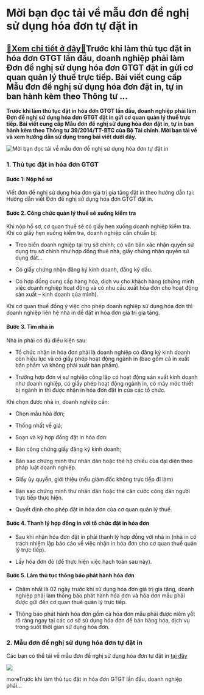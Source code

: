 Mời bạn đọc tải về mẫu đơn đề nghị sử dụng hóa đơn tự đặt in
============================================================

[:gift:Xem chi tiết ở đây:gift:](https://hddtvn.com/moi-ban-doc-tai-ve-mau-don-de-nghi-su-dung-hoa-don-tu-dat-in/)Trước khi làm thủ tục đặt in hóa đơn GTGT lần đầu, doanh nghiệp phải làm Đơn đề nghị sử dụng hóa đơn GTGT đặt in gửi cơ quan quản lý thuế trực tiếp. Bài viết cung cấp Mẫu đơn đề nghị sử dụng hóa đơn đặt in, tự in ban hành kèm theo Thông tư …
-------------------------------------------------------------------------------------------------------------------------------------------------------------------------------------------------------------------------------------------------

**Trước khi làm thủ tục đặt in hóa đơn GTGT lần đầu, doanh nghiệp phải làm Đơn đề nghị sử dụng hóa đơn GTGT đặt in gửi cơ quan quản lý thuế trực tiếp. Bài viết cung cấp Mẫu đơn đề nghị sử dụng hóa đơn đặt in, tự in ban hành kèm theo Thông tư 39/2014/TT-BTC của Bộ Tài chính. Mời bạn tải về và xem hướng dẫn sử dụng trong bài viết dưới đây.**


![Mời bạn đọc tải về mẫu đơn đề nghị sử dụng hóa đơn tự đặt in](https://hddtvn.com/wp-content/uploads/2021/01/dung-su-dung-hoa-don-giay-truyen-thong-tu-thang-7-2022-1.jpg "Mời bạn đọc tải về mẫu đơn đề nghị sử dụng hóa đơn tự đặt in")


### 1. Thủ tục đặt in hóa đơn GTGT


#### Bước 1: Nộp hồ sơ


Viết đơn đề nghị sử dụng hóa đơn giá trị gia tăng đặt in theo hướng dẫn tại: Hướng dẫn viết Đơn đề nghị sử dụng hóa đơn GTGT đặt in.


#### Bước 2. Công chức quản lý thuế sẽ xuống kiểm tra


Khi nộp hồ sơ, cơ quan thuế sẽ có giấy hẹn xuống doanh nghiệp kiểm tra. Khi có giấy hẹn xuống kiểm tra, doanh nghiệp cần chuẩn bị:




* Treo biển doanh nghiệp tại trụ sở chính; có văn bản xác nhận quyền sử dụng trụ sở chính như hợp đồng thuê nhà, giấy chứng nhận quyền sử dụng đất…

* Có giấy chứng nhận đăng ký kinh doanh, đăng ký dấu.

* Có hợp đồng cung cấp hàng hóa, dịch vụ cho khách hàng (chứng minh việc doanh nghiệp hoạt động và có nhu cầu xuất hóa đơn cho hoạt động sản xuất – kinh doanh của mình).



Khi cơ quan thuế đồng ý việc cho phép doanh nghiệp sử dụng hóa đơn thì doanh nghiệp liên hệ nhà in đề đặt in hóa đơn giá trị gia tăng.


#### Bước 3. Tìm nhà in


Nhà in phải có đủ điều kiện sau:




* Tổ chức nhận in hóa đơn phải là doanh nghiệp có đăng ký kinh doanh còn hiệu lực và có giấy phép hoạt động ngành in (bao gồm cả in xuất bản phẩm và không phải xuất bản phẩm).

* Trường hợp đơn vị sự nghiệp công lập có hoạt động sản xuất kinh doanh như doanh nghiệp, có giấy phép hoạt động ngành in, có máy móc thiết bị ngành in thì được nhận in hóa đơn đặt in của các tổ chức.



Khi chọn được nhà in, doanh nghiệp cần:




* Chọn mẫu hóa đơn;

* Thống nhất về giá;

* Soạn và ký hợp đồng đặt in hóa đơn:

* Bản công chứng giấy đăng ký kinh doanh;

* Bản sao chứng minh thư nhân dân hoặc thẻ hộ chiếu của đại diện theo pháp luật doanh nghiệp.

* Giấy ủy quyền, giới thiệu (nếu giám đốc không trực tiếp đi làm)

* Bản sao chứng minh thư nhân dân hoặc thẻ căn cước công dân người trực tiếp thực hiện.

* Quyết định cho phép đặt in hóa đơn của cơ quan quản lý thuế.



#### Bước 4. Thanh lý hợp đồng in với tổ chức đặt in hóa đơn




* Sau khi nhận hóa đơn đặt in phải thanh lý hợp đồng với nhà in (nhà in có trách nhiệm lập báo cáo về việc nhận in hóa đơn cho cơ quan thuế quản lý trực tiếp).

* Lấy hóa đơn đỏ (để thực hiện việc hạch toán sau này).



#### Bước 5. Làm thủ tục thông báo phát hành hóa đơn




* Chậm nhất là 02 ngày trước khi sử dụng hóa đơn giá trị gia tăng, doanh nghiệp phải làm thông báo phát hành hóa đơn và hóa đơn mẫu phải được gửi đến cơ quan thuế quản lý trực tiếp.

* Thông báo phát hành hóa đơn gồm cả hóa đơn mẫu phải được niêm yết rõ ràng ngay tại các cơ sở sử dụng hóa đơn để bán hàng hóa, dịch vụ trong suốt thời gian sử dụng hóa đơn.



### 2. Mẫu đơn đề nghị sử dụng hóa đơn tự đặt in


Các bạn có thể tải về mẫu đơn đề nghị sử dụng hóa đơn tự đặt in [tại đây](https://drive.google.com/file/d/1Tc2DXjtNNPQwOVM3HQUGkllJYhnVfmtF/view?usp=sharing)


![](https://hddtvn.com/wp-content/uploads/2021/01/14uB8Dg.png)


moreTrước khi làm thủ tục đặt in hóa đơn GTGT lần đầu, doanh nghiệp phải…

